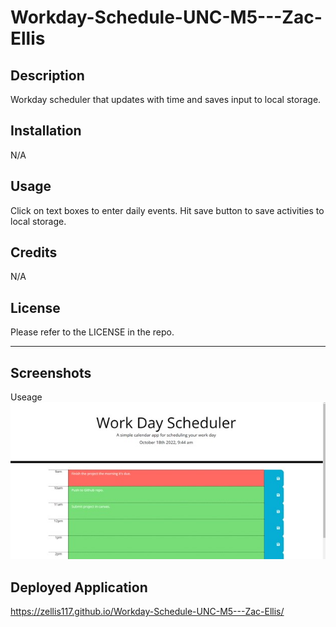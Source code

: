# Workday-Schedule-UNC-M5---Zac-Ellis 

## Description

Workday scheduler that updates with time and saves input to local storage.   


## Installation

N/A

## Usage

Click on text boxes to enter daily events. 
Hit save button to save activities to local storage. 

## Credits

N/A

## License

Please refer to the LICENSE in the repo.

---
## Screenshots
Useage
![Alt Screenshot of application running](./Screenshot1.jpg)

## Deployed Application
https://zellis117.github.io/Workday-Schedule-UNC-M5---Zac-Ellis/ 
